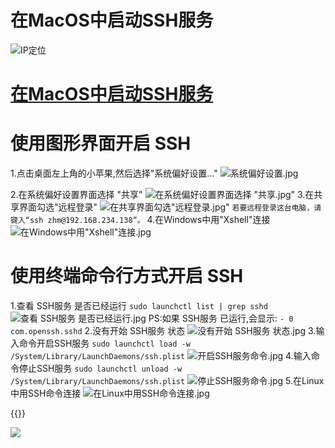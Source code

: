 # 在MacOS中启动SSH服务


<!--more-->
![IP定位](https://tool.lu/netcard/)

# [在MacOS中启动SSH服务](https:///)



# 使用图形界面开启 SSH

1.点击桌面左上角的小苹果,然后选择"系统偏好设置..."
![系统偏好设置.jpg](https://s2.ax1x.com/2020/01/09/lRW1pD.jpg)

2.在系统偏好设置界面选择 "共享"
![在系统偏好设置界面选择 "共享.jpg"](https://s2.ax1x.com/2020/01/09/lRfGCT.jpg)
3.在共享界面勾选"远程登录"
![在共享界面勾选"远程登录.jpg"](https://s2.ax1x.com/2020/01/09/lR4wh6.jpg)
`若要远程登录这台电脑，请键入“ssh zhm@192.168.234.138”。`
4.在Windows中用"Xshell"连接
![在Windows中用"Xshell"连接.jpg](https://s2.ax1x.com/2020/01/09/lRIcFI.jpg)

# 使用终端命令行方式开启 SSH

1.查看 SSH服务 是否已经运行
`sudo launchctl list | grep sshd`
![查看 SSH服务 是否已经运行.jpg](https://s2.ax1x.com/2020/01/09/lRTtxK.jpg)
PS:如果 SSH服务 已运行,会显示:
`- 0 com.openssh.sshd`
2.没有开始 SSH服务 状态
![没有开始 SSH服务 状态.jpg](https://s2.ax1x.com/2020/01/09/lR72f1.jpg)
3.输入命令开启SSH服务
`sudo launchctl load -w /System/Library/LaunchDaemons/ssh.plist`
![开启SSH服务命令.jpg](https://s2.ax1x.com/2020/01/09/lRqVwF.jpg)
4.输入命令停止SSH服务
`sudo launchctl unload -w /System/Library/LaunchDaemons/ssh.plist`
![停止SSH服务命令.jpg](https://s2.ax1x.com/2020/01/09/lRb2M6.jpg)
5.在Linux中用SSH命令连接
![在Linux中用SSH命令连接.jpg](https://s2.ax1x.com/2020/01/09/lROTJJ.jpg)


{{<music url="https://cdn.jsdelivr.net/gh/ybrc/ybrc.github.io@source/Music/51.mp3" name="" artist="Mr·Yang" cover="https://cdn.jsdelivr.net/gh/ybrc/ybrc.github.io@img/avatar.png" fixed="true" volume="100" loop="all" autoplay="true" preload="auto" >}}

<img src="https://tool.lu/netcard/">
